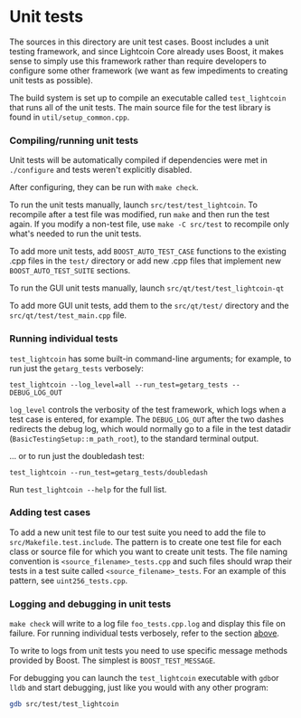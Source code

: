 # Unit tests

The sources in this directory are unit test cases. Boost includes a
unit testing framework, and since Lightcoin Core already uses Boost, it makes
sense to simply use this framework rather than require developers to
configure some other framework (we want as few impediments to creating
unit tests as possible).

The build system is set up to compile an executable called `test_lightcoin`
that runs all of the unit tests. The main source file for the test library is found in
`util/setup_common.cpp`.

### Compiling/running unit tests

Unit tests will be automatically compiled if dependencies were met in `./configure`
and tests weren't explicitly disabled.

After configuring, they can be run with `make check`.

To run the unit tests manually, launch `src/test/test_lightcoin`. To recompile
after a test file was modified, run `make` and then run the test again. If you
modify a non-test file, use `make -C src/test` to recompile only what's needed
to run the unit tests.

To add more unit tests, add `BOOST_AUTO_TEST_CASE` functions to the existing
.cpp files in the `test/` directory or add new .cpp files that
implement new `BOOST_AUTO_TEST_SUITE` sections.

To run the GUI unit tests manually, launch `src/qt/test/test_lightcoin-qt`

To add more GUI unit tests, add them to the `src/qt/test/` directory and
the `src/qt/test/test_main.cpp` file.

### Running individual tests

`test_lightcoin` has some built-in command-line arguments; for
example, to run just the `getarg_tests` verbosely:

    test_lightcoin --log_level=all --run_test=getarg_tests -- DEBUG_LOG_OUT

`log_level` controls the verbosity of the test framework, which logs when a
test case is entered, for example. The `DEBUG_LOG_OUT` after the two dashes
redirects the debug log, which would normally go to a file in the test datadir
(`BasicTestingSetup::m_path_root`), to the standard terminal output.

... or to run just the doubledash test:

    test_lightcoin --run_test=getarg_tests/doubledash

Run `test_lightcoin --help` for the full list.

### Adding test cases

To add a new unit test file to our test suite you need
to add the file to `src/Makefile.test.include`. The pattern is to create
one test file for each class or source file for which you want to create
unit tests. The file naming convention is `<source_filename>_tests.cpp`
and such files should wrap their tests in a test suite
called `<source_filename>_tests`. For an example of this pattern,
see `uint256_tests.cpp`.

### Logging and debugging in unit tests

`make check` will write to a log file `foo_tests.cpp.log` and display this file
on failure. For running individual tests verbosely, refer to the section
[above](#running-individual-tests).

To write to logs from unit tests you need to use specific message methods
provided by Boost. The simplest is `BOOST_TEST_MESSAGE`.

For debugging you can launch the `test_lightcoin` executable with `gdb`or `lldb` and
start debugging, just like you would with any other program:

```bash
gdb src/test/test_lightcoin
```
